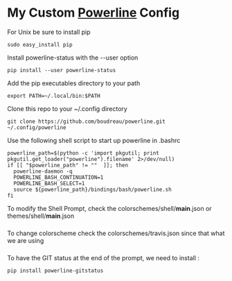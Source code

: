 # My Custom [Powerline](https://github.com/powerline/powerline) Config

For Unix be sure to install pip

```shell
sudo easy_install pip
```

Install powerline-status with the --user option

```shell
pip install --user powerline-status
```

Add the pip executables directory to your path

```shell
export PATH=~/.local/bin:$PATH
```

Clone this repo to your ~/.config directory

```shell
git clone https://github.com/boudreau/powerline.git ~/.config/powerline
```

Use the following shell script to start up powerline in .bashrc

```shell
powerline_path=$(python -c 'import pkgutil; print pkgutil.get_loader("powerline").filename' 2>/dev/null)
if [[ "$powerline_path" != ""  ]]; then
  powerline-daemon -q
  POWERLINE_BASH_CONTINUATION=1
  POWERLINE_BASH_SELECT=1
  source ${powerline_path}/bindings/bash/powerline.sh
fi
```

To modify the Shell Prompt, check the colorschemes/shell/__main__.json or themes/shell/__main__.json 
###
To change colorscheme check the colorschemes/travis.json since that what we are using
###
To have the GIT status at the end of the prompt, we need to install :

```shell
pip install powerline-gitstatus
```
